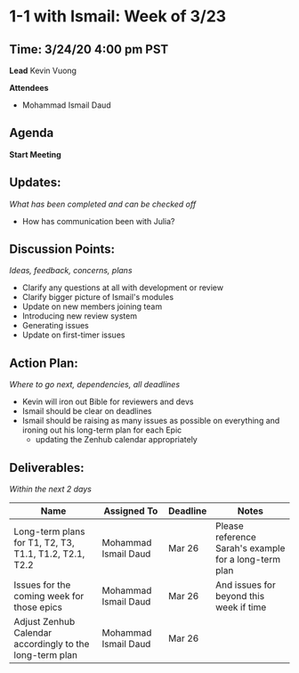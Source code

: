 # 1-1 with Ismail: Week of 3/23

## Time: 3/24/20 4:00 pm PST

**Lead**
Kevin Vuong

**Attendees**

* Mohammad Ismail Daud

## Agenda

**Start Meeting**

## Updates:

*What has been completed and can be checked off*

* How has communication been with Julia?

## Discussion Points:

*Ideas, feedback, concerns, plans*

* Clarify any questions at all with development or review
* Clarify bigger picture of Ismail's modules
* Update on new members joining team
* Introducing new review system
* Generating issues
* Update on first-timer issues

## Action Plan:

*Where to go next, dependencies, all deadlines*

* Kevin will iron out Bible for reviewers and devs
* Ismail should be clear on deadlines
* Ismail should be raising as many issues as possible on everything and ironing out his long-term plan for each Epic
  * updating the Zenhub calendar appropriately

## Deliverables:

*Within the next 2 days*

| Name                                                     | Assigned To          | Deadline | Notes                                                 |
| -------------------------------------------------------- | -------------------- | -------- | ----------------------------------------------------- |
| Long-term plans for T1, T2, T3, T1.1, T1.2, T2.1, T2.2   | Mohammad Ismail Daud | Mar 26   | Please reference Sarah's example for a long-term plan |
| Issues for the coming week for those epics               | Mohammad Ismail Daud | Mar 26   | And issues for beyond this week if time               |
| Adjust Zenhub Calendar accordingly to the long-term plan | Mohammad Ismail Daud | Mar 26   |                                                       |